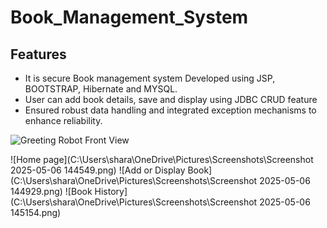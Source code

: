 # Book_Management_System
## Features
- It is secure Book management system Developed using JSP, BOOTSTRAP, Hibernate and MYSQL.
- User can add book details, save  and display using JDBC CRUD feature
- Ensured robust data handling and integrated exception mechanisms to enhance reliability.

![Greeting Robot Front View](images/greeting_robot_front.jpg)

![Home page](C:\Users\shara\OneDrive\Pictures\Screenshots\Screenshot 2025-05-06 144549.png)
![Add or Display Book](C:\Users\shara\OneDrive\Pictures\Screenshots\Screenshot 2025-05-06 144929.png)
![Book History](C:\Users\shara\OneDrive\Pictures\Screenshots\Screenshot 2025-05-06 145154.png)



